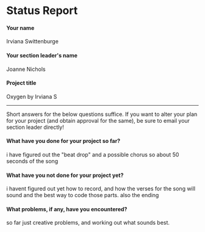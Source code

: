 # Status Report

#### Your name

Irviana Swittenburge

#### Your section leader's name

Joanne Nichols

#### Project title

Oxygen by Irviana S

***

Short answers for the below questions suffice. If you want to alter your plan for your project (and obtain approval for the same), be sure to email your section leader directly!

#### What have you done for your project so far?

i have figured out the "beat drop" and a possible chorus so about 50 seconds of the song

#### What have you not done for your project yet?

i havent figured out yet how to record, and how the verses for the song will sound and the best way to code those parts.  also the ending 

#### What problems, if any, have you encountered?

so far just creative problems, and working out what sounds best. 
